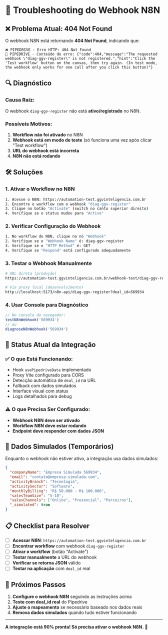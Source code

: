 # 🔧 Troubleshooting do Webhook N8N

## ❌ **Problema Atual: 404 Not Found**

O webhook N8N está retornando **404 Not Found**, indicando que:

```
❌ PIPEDRIVE - Erro HTTP: 404 Not Found
📄 PIPEDRIVE - Conteúdo do erro: {"code":404,"message":"The requested webhook \"diag-ggv-register\" is not registered.","hint":"Click the 'Test workflow' button on the canvas, then try again. (In test mode, the webhook only works for one call after you click this button)"}
```

## 🔍 **Diagnóstico**

### **Causa Raiz:**
O webhook `diag-ggv-register` não está **ativo/registrado** no N8N.

### **Possíveis Motivos:**
1. **Workflow não foi ativado** no N8N
2. **Webhook está em modo de teste** (só funciona uma vez após clicar "Test workflow")
3. **URL do webhook está incorreta**
4. **N8N não está rodando**

## 🛠️ **Soluções**

### **1. Ativar o Workflow no N8N**
```bash
1. Acesse o N8N: https://automation-test.ggvinteligencia.com.br
2. Encontre o workflow com o webhook "diag-ggv-register"
3. Clique no botão "Activate" (switch no canto superior direito)
4. Verifique se o status mudou para "Active"
```

### **2. Verificar Configuração do Webhook**
```bash
1. No workflow do N8N, clique no nó "Webhook"
2. Verifique se o "Webhook Name" é: diag-ggv-register
3. Verifique se o "HTTP Method" é: GET
4. Verifique se "Respond" está configurado adequadamente
```

### **3. Testar o Webhook Manualmente**
```bash
# URL direta (produção)
https://automation-test.ggvinteligencia.com.br/webhook-test/diag-ggv-register?deal_id=569934

# Via proxy local (desenvolvimento)
http://localhost:5173/n8n-api/diag-ggv-register?deal_id=569934
```

### **4. Usar Console para Diagnóstico**
```javascript
// No console do navegador:
testN8nWebhook('569934')
// ou
diagnoseN8nWebhook('569934')
```

## 🎯 **Status Atual da Integração**

### ✅ **O que Está Funcionando:**
- Hook `usePipedriveData` implementado
- Proxy Vite configurado para CORS
- Detecção automática de `deal_id` na URL
- Fallback com dados simulados
- Interface visual com status
- Logs detalhados para debug

### ⚠️ **O que Precisa Ser Configurado:**
- **Webhook N8N deve ser ativado**
- **Workflow N8N deve estar rodando**
- **Endpoint deve responder com dados JSON**

## 🧪 **Dados Simulados (Temporários)**

Enquanto o webhook não estiver ativo, a integração usa dados simulados:

```json
{
  "companyName": "Empresa Simulada 569934",
  "email": "contato@empresa-simulada.com",
  "activityBranch": "Tecnologia",
  "activitySector": "Software",
  "monthlyBilling": "R$ 50.000 - R$ 100.000",
  "salesTeamSize": "5-10",
  "salesChannels": ["Online", "Presencial", "Parceiros"],
  "_simulated": true
}
```

## 📋 **Checklist para Resolver**

- [ ] **Acessar N8N**: `https://automation-test.ggvinteligencia.com.br`
- [ ] **Encontrar workflow** com webhook `diag-ggv-register`
- [ ] **Ativar o workflow** (botão "Activate")
- [ ] **Testar manualmente** a URL do webhook
- [ ] **Verificar se retorna JSON** válido
- [ ] **Testar na aplicação** com `deal_id` real

## 🔄 **Próximos Passos**

1. **Configure o webhook N8N** seguindo as instruções acima
2. **Teste com deal_id real** do Pipedrive
3. **Ajuste o mapeamento** se necessário baseado nos dados reais
4. **Remova dados simulados** quando tudo estiver funcionando

---

**A integração está 90% pronta! Só precisa ativar o webhook N8N.** 🚀
